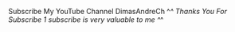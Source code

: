 Subscribe My YouTube Channel DimasAndreCh 
^_^
Thanks You For Subscribe
1 subscribe is very valuable to me ^_^

